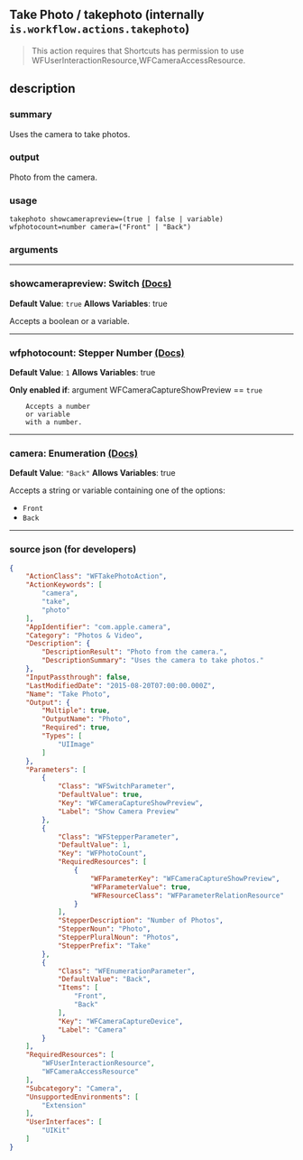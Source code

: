 
## Take Photo / takephoto (internally `is.workflow.actions.takephoto`)

> This action requires that Shortcuts has permission to use WFUserInteractionResource,WFCameraAccessResource.


## description

### summary

Uses the camera to take photos.


### output

Photo from the camera.

### usage
```
takephoto showcamerapreview=(true | false | variable) wfphotocount=number camera=("Front" | "Back")
```

### arguments

---

### showcamerapreview: Switch [(Docs)](https://pfgithub.github.io/shortcutslang/gettingstarted#switch-or-expanding-or-boolean-fields)
**Default Value**: ```
		true
		```
**Allows Variables**: true



Accepts a boolean
or a variable.

---

### wfphotocount: Stepper Number [(Docs)](https://pfgithub.github.io/shortcutslang/gettingstarted#stepper-number-fields)
**Default Value**: `1`
**Allows Variables**: true

**Only enabled if**: argument WFCameraCaptureShowPreview == `true`

		Accepts a number 
		or variable
		with a number.

---

### camera: Enumeration [(Docs)](https://pfgithub.github.io/shortcutslang/gettingstarted#enum-select-field)
**Default Value**: `"Back"`
**Allows Variables**: true



Accepts a string 
or variable
containing one of the options:

- `Front`
- `Back`

---

### source json (for developers)

```json
{
	"ActionClass": "WFTakePhotoAction",
	"ActionKeywords": [
		"camera",
		"take",
		"photo"
	],
	"AppIdentifier": "com.apple.camera",
	"Category": "Photos & Video",
	"Description": {
		"DescriptionResult": "Photo from the camera.",
		"DescriptionSummary": "Uses the camera to take photos."
	},
	"InputPassthrough": false,
	"LastModifiedDate": "2015-08-20T07:00:00.000Z",
	"Name": "Take Photo",
	"Output": {
		"Multiple": true,
		"OutputName": "Photo",
		"Required": true,
		"Types": [
			"UIImage"
		]
	},
	"Parameters": [
		{
			"Class": "WFSwitchParameter",
			"DefaultValue": true,
			"Key": "WFCameraCaptureShowPreview",
			"Label": "Show Camera Preview"
		},
		{
			"Class": "WFStepperParameter",
			"DefaultValue": 1,
			"Key": "WFPhotoCount",
			"RequiredResources": [
				{
					"WFParameterKey": "WFCameraCaptureShowPreview",
					"WFParameterValue": true,
					"WFResourceClass": "WFParameterRelationResource"
				}
			],
			"StepperDescription": "Number of Photos",
			"StepperNoun": "Photo",
			"StepperPluralNoun": "Photos",
			"StepperPrefix": "Take"
		},
		{
			"Class": "WFEnumerationParameter",
			"DefaultValue": "Back",
			"Items": [
				"Front",
				"Back"
			],
			"Key": "WFCameraCaptureDevice",
			"Label": "Camera"
		}
	],
	"RequiredResources": [
		"WFUserInteractionResource",
		"WFCameraAccessResource"
	],
	"Subcategory": "Camera",
	"UnsupportedEnvironments": [
		"Extension"
	],
	"UserInterfaces": [
		"UIKit"
	]
}
```

